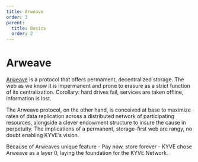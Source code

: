 ```yaml
---
title: Arweave
order: 3
parent:
  title: Basics
  order: 2
---
```


# Arweave

[Arweave](https://www.arweave.org/) is a protocol that offers permament, decentralized storage. The web as
we know it is impermanent and prone to erasure as a strict function of its
centralization. Corollary: hard drives fail, services are taken offline, information is lost.

The Arweave
protocol, on the other hand, is conceived at base to maximize rates of data
replication across a distributed network of participating resources, alongside a clever endowment structure to insure the cause in perpetuity. The implications of a permanent, storage-first web are
rangy, no doubt enabling KYVE’s vision.

Because of Arweaves unique feature - Pay
now, store forever - KYVE chose Arweave as a layer 0, laying the foundation for the KYVE Network.
